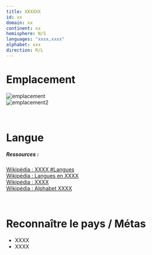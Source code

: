 ```yaml
---
title: XXXXXX
id: xx
domain: xx
continent: xx
hemisphere: N/S
languages: "xxxx,xxxx"
alphabet: xxx
direction: R/L
---
```


# Emplacement

![emplacement]()  
![emplacement2]()

<br/>

# Langue

##### Ressources :

[Wikipédia : XXXX #Langues]()  
[Wikipédia : Langues en XXXX]()  
[Wikipédia : XXXX]()  
[Wikipédia : Alphabet XXXX]()


<br/>

# Reconnaître le pays / Métas

- XXXX
- XXXX
